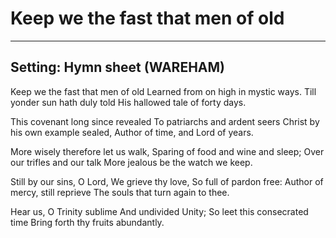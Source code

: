 # Keep we the fast that men of old

***

## Setting: Hymn sheet (WAREHAM)

Keep we the fast that men of old
Learned from on high in mystic ways.
Till yonder sun hath duly told
His hallowed tale of forty days.

This covenant long since revealed
To patriarchs and ardent seers
Christ by his own example sealed,
Author of time, and Lord of years.

More wisely therefore let us walk,
Sparing of food and wine and sleep;
Over our trifles and our talk
More jealous be the watch we keep.

Still by our sins, O Lord,
We grieve thy love, So full of pardon free:
Author of mercy, still reprieve
The souls that turn again to thee.

Hear us, O Trinity sublime
And undivided Unity;
So leet this consecrated time
Bring forth thy fruits abundantly.